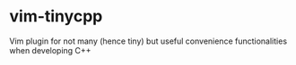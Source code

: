 # vim-tinycpp
Vim plugin for not many (hence tiny) but useful convenience functionalities when developing C++
